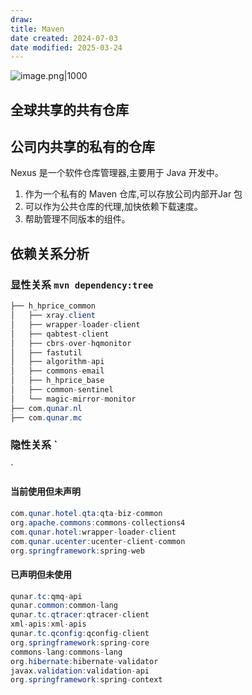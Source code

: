```yaml
---
draw:
title: Maven
date created: 2024-07-03
date modified: 2025-03-24
---
```


![image.png|1000](https://imagehosting4picgo.oss-cn-beijing.aliyuncs.com/imagehosting/fix-dir%2Fpicgo%2Fpicgo-clipboard-images%2F2024%2F07%2F03%2F15-07-20-2317aa337084a11cf816a1c37968b75a-20240703150719-1f22aa.png)

## 全球共享的共有仓库

## 公司内共享的私有的仓库

Nexus 是一个软件仓库管理器,主要用于 Java 开发中。

1. 作为一个私有的 Maven 仓库,可以存放公司内部开Jar 包
2. 可以作为公共仓库的代理,加快依赖下载速度。
3. 帮助管理不同版本的组件。

## 依赖关系分析

### 显性关系 `mvn dependency:tree`

```Java
├── h_hprice_common
│   ├── xray.client
│   ├── wrapper-loader-client
│   ├── qabtest-client
│   ├── cbrs-over-hqmonitor
│   ├── fastutil
│   ├── algorithm-api
│   ├── commons-email
│   ├── h_hprice_base
│   ├── common-sentinel
│   └── magic-mirror-monitor
├── com.qunar.nl
├── com.qunar.mc
```

### 隐性关系 `

`

#### 当前使用但未声明

```Java
com.qunar.hotel.qta:qta-biz-common
org.apache.commons:commons-collections4
com.qunar.hotel:wrapper-loader-client
com.qunar.ucenter:ucenter-client-common
org.springframework:spring-web

```

#### 已声明但未使用

```Java
qunar.tc:qmq-api
qunar.common:common-lang
qunar.tc.qtracer:qtracer-client
xml-apis:xml-apis
qunar.tc.qconfig:qconfig-client
org.springframework:spring-core
commons-lang:commons-lang
org.hibernate:hibernate-validator
javax.validation:validation-api
org.springframework:spring-context
```
